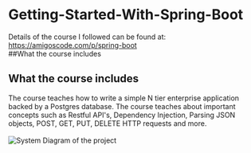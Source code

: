 # Getting-Started-With-Spring-Boot
Details of the course I followed can be found at: https://amigoscode.com/p/spring-boot
<br>
##What the course includes
## What the course includes
The course teaches how to write a simple N tier enterprise application backed
by a Postgres database. The course teaches about important concepts such as
Restful API's, Dependency Injection, Parsing JSON objects, POST, GET, PUT, DELETE
HTTP requests and more.
<br>
<br>
![System Diagram of the project](https://www.filepicker.io/api/file/jfvwypBLQo66mWolOumT)
